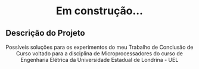 <h1 align="center">Em construção...</h1>

## Descrição do Projeto
<p align="center">Possíveis soluções para os experimentos do meu Trabalho de Conclusão de Curso voltado para a disciplina de Microprocessadores do curso de Engenharia Elétrica da Universidade Estadual de Londrina - UEL</p>
